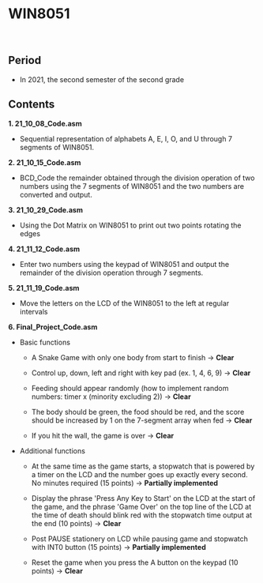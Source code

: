 # WIN8051
<br/>

## Period

- In 2021, the second semester of the second grade

## Contents

**1. 21_10_08_Code.asm**

- Sequential representation of alphabets A, E, I, O, and U through 7 segments of WIN8051.


**2. 21_10_15_Code.asm**

- BCD_Code the remainder obtained through the division operation of two numbers using the 7 segments of WIN8051 and the two numbers are converted and output.


**3. 21_10_29_Code.asm**

- Using the Dot Matrix on WIN8051 to print out two points rotating the edges


**4. 21_11_12_Code.asm**

- Enter two numbers using the keypad of WIN8051 and output the remainder of the division operation through 7 segments.


**5. 21_11_19_Code.asm**

- Move the letters on the LCD of the WIN8051 to the left at regular intervals


**6. Final_Project_Code.asm**

- Basic functions

  - A Snake Game with only one body from start to finish -> **Clear**
  
  - Control up, down, left and right with key pad (ex. 1, 4, 6, 9) -> **Clear**
  
  - Feeding should appear randomly (how to implement random numbers: timer x (minority excluding 2)) -> **Clear**
  
  - The body should be green, the food should be red, and the score should be increased by 1 on the 7-segment array when fed  -> **Clear**
  
  - If you hit the wall, the game is over -> **Clear**
  
  
- Additional functions

  - At the same time as the game starts, a stopwatch that is powered by a timer on the LCD and the number goes up exactly every second. No minutes required (15 points) -> **Partially implemented**
  
  - Display the phrase 'Press Any Key to Start' on the LCD at the start of the game, and the phrase 'Game Over' on the top line of the LCD at the time of death should blink red with the stopwatch time output at the end (10 points) -> **Clear**
  
  - Post PAUSE stationery on LCD while pausing game and stopwatch with INT0 button (15 points) -> **Partially implemented**
  
  - Reset the game when you press the A button on the keypad (10 points) -> **Clear**

